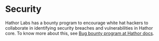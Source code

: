 # Security

Hathor Labs has a bounty program to encourage white hat hackers to collaborate in identifying security breaches and vulnerabilities in Hathor core. To know more about this, see [Bug bounty program at Hathor docs](https://docs.hathor.network/references/besides-documentation#security).

